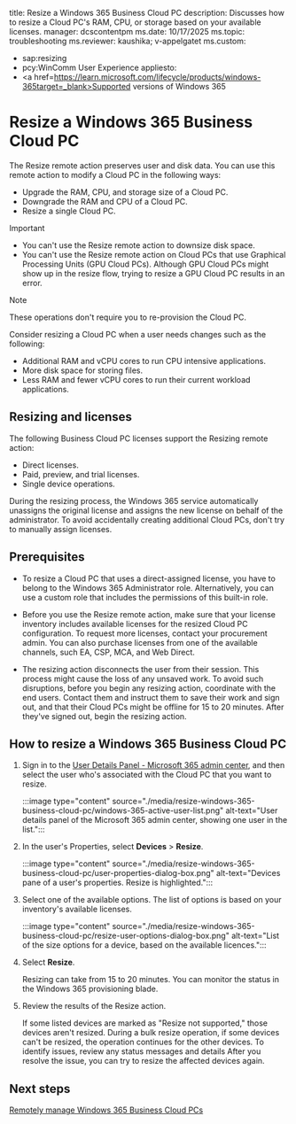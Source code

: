 title: Resize a Windows 365 Business Cloud PC
description: Discusses how to resize a Cloud PC's RAM, CPU, or storage based on your available licenses.
manager: dcscontentpm
ms.date: 10/17/2025
ms.topic: troubleshooting
ms.reviewer: kaushika; v-appelgatet
ms.custom:
- sap:resizing
- pcy:WinComm User Experience
appliesto:
- <a href=https://learn.microsoft.com/lifecycle/products/windows-365target=_blank>Supported versions of Windows 365</a>

# Resize a Windows 365 Business Cloud PC

The Resize remote action preserves user and disk data. You can use this remote action to modify a Cloud PC in the following ways:

- Upgrade the RAM, CPU, and storage size of a Cloud PC.
- Downgrade the RAM and CPU of a Cloud PC.
- Resize a single Cloud PC.

> [!IMPORTANT]  
>
> - You can't use the Resize remote action to downsize disk space.
> - You can't use the Resize remote action on Cloud PCs that use Graphical Processing Units (GPU Cloud PCs). Although GPU Cloud PCs might show up in the resize flow, trying to resize a GPU Cloud PC results in an error.

> [!NOTE]  
> These operations don't require you to re-provision the Cloud PC.

Consider resizing a Cloud PC when a user needs changes such as the following:

- Additional RAM and vCPU cores to run CPU intensive applications.
- More disk space for storing files.
- Less RAM and fewer vCPU cores to run their current workload applications.

## Resizing and licenses

The following Business Cloud PC licenses support the Resizing remote action:

- Direct licenses.
- Paid, preview, and trial licenses.
- Single device operations.

During the resizing process, the Windows 365 service automatically unassigns the original license and assigns the new license on behalf of the administrator. To avoid accidentally creating additional Cloud PCs, don't try to manually assign licenses.

## Prerequisites

- To resize a Cloud PC that uses a direct-assigned license, you have to belong to the Windows 365 Administrator role. Alternatively, you can use a custom role that includes the permissions of this built-in role.

- Before you use the Resize remote action, make sure that your license inventory includes available licenses for the resized Cloud PC configuration. To request more licenses, contact your procurement admin. You can also purchase licenses from one of the available channels, such  EA, CSP, MCA, and Web Direct.

- The resizing action disconnects the user from their session. This process might cause the loss of any unsaved work. To avoid such disruptions, before you begin any resizing action, coordinate with the end users. Contact them and instruct them to save their work and sign out, and that their Cloud PCs might be offline for 15 to 20 minutes. After they've signed out, begin the resizing action.

## How to resize a Windows 365 Business Cloud PC

1. Sign in to the [User Details Panel - Microsoft 365 admin center](https://admin.microsoft.com/Adminportal/Home#/users), and then select the user who's associated with the Cloud PC that you want to resize.

   :::image type="content" source="./media/resize-windows-365-business-cloud-pc/windows-365-active-user-list.png" alt-text="User details panel of the Microsoft 365 admin center, showing one user in the list.":::

1. In the user's Properties, select **Devices** > **Resize**.

   :::image type="content" source="./media/resize-windows-365-business-cloud-pc/user-properties-dialog-box.png" alt-text="Devices pane of a user's properties. Resize is highlighted.":::

1. Select one of the available options. The list of options is based on your inventory's available licenses.

   :::image type="content" source="./media/resize-windows-365-business-cloud-pc/resize-user-options-dialog-box.png" alt-text="List of the size options for a device, based on the available licences.":::

1. Select **Resize**.

   Resizing can take from 15 to 20 minutes. You can monitor the status in the Windows 365 provisioning blade.

1. Review the results of the Resize action.

   If some listed devices are marked as "Resize not supported," those devices aren't resized. During a bulk resize operation, if some devices can't be resized, the operation continues for the other devices. To identify issues, review any status messages and details  After you resolve the issue, you can try to resize the affected devices again.

## Next steps

[Remotely manage Windows 365 Business Cloud PCs](remotely-manage-business-cloud-pcs.md)
